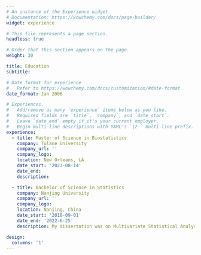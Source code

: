 ```yaml
---
# An instance of the Experience widget.
# Documentation: https://wowchemy.com/docs/page-builder/
widget: experience

# This file represents a page section.
headless: true

# Order that this section appears on the page.
weight: 30

title: Education
subtitle:

# Date format for experience
#   Refer to https://wowchemy.com/docs/customization/#date-format
date_format: Jan 2006

# Experiences.
#   Add/remove as many `experience` items below as you like.
#   Required fields are `title`, `company`, and `date_start`.
#   Leave `date_end` empty if it's your current employer.
#   Begin multi-line descriptions with YAML's `|2-` multi-line prefix.
experience:
  - title: Master of Science in Biostatistics
    company: Tulane University
    company_url: ''
    company_logo: 
    location: New Orleans, LA
    date_start: '2023-08-14'
    date_end: 
    description: 

  - title: Bachelor of Science in Statistics
    company: Nanjing University
    company_url: ''
    company_logo: 
    location: Nanjing, China
    date_start: '2018-09-01'
    date_end: '2022-6-25'
    description: My dissertation was on Multivariate Statistical Analysis.

design:
  columns: '1'
---
```

